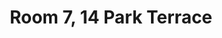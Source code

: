 ---
basin: 'No'
cudn: true
floor: Second
grade: 2
images: []
living_room: 'No'
location: Park Terrace
name: '7'
network: Wireless Only
title: Room 7, 14 Park Terrace
---